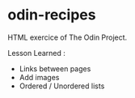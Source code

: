 # odin-recipes

HTML exercice of The Odin Project.

Lesson Learned :

- Links between pages
- Add images
- Ordered /  Unordered lists